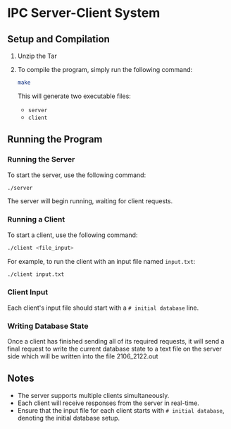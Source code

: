 # IPC Server-Client System

## Setup and Compilation

1. Unzip the Tar

2. To compile the program, simply run the following command:

    ```bash
    make
    ```

   This will generate two executable files:

    - `server`
    - `client`

## Running the Program

### Running the Server

To start the server, use the following command:

```bash
./server
```

The server will begin running, waiting for client requests.

### Running a Client

To start a client, use the following command:

```bash
./client <file_input>
```

For example, to run the client with an input file named `input.txt`:

```bash
./client input.txt
```

### Client Input

Each client's input file should start with a `# initial database` line.

### Writing Database State

Once a client has finished sending all of its required requests, it will send a final request to write the current database state to a text file on the server side which will be written into the file 2106_2122.out

## Notes

- The server supports multiple clients simultaneously.
- Each client will receive responses from the server in real-time.
- Ensure that the input file for each client starts with `# initial database`, denoting the initial database setup.